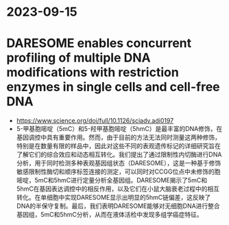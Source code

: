 # 2023-09-15
# DARESOME enables concurrent profiling of multiple DNA modifications with restriction enzymes in single cells and cell-free DNA
- https://www.science.org/doi/full/10.1126/sciadv.adi0197
- 5-甲基胞嘧啶（5mC）和5-羟甲基胞嘧啶（5hmC）是最丰富的DNA修饰，在基因调控中具有重要作用。然而，由于目前的方法无法同时测量这两种修饰，特别是在数量有限的样品中，因此对这些不同的表观遗传标记的详细研究旨在了解它们的综合效应和动态相互转化。我们提出了通过限制性内切酶进行DNA分析，用于同时检测多种表观基因组状态（DARESOME），这是一种基于修饰敏感限制性酶切和顺序标签连接的测定，可以同时对CCGG位点中未修饰的胞嘧啶，5mC和5hmC进行定量分析全基因组。DARESOME揭示了5mC和5hmC在基因表达调控中的相反作用，以及它们在小鼠大脑衰老过程中的相互转化。在单细胞中实现DARESOME显示出明显的5hmC链偏差，这反映了DNA的半保守复制。最后，我们表明DARESOME能够对无细胞DNA进行整合基因组，5mC和5hmC分析，从而在液体活检中发现多组学癌症特征。
